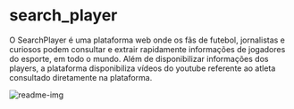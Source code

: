 # search_player

O SearchPlayer é uma plataforma web onde os fãs de futebol, jornalistas e curiosos podem consultar e extrair rapidamente informações de jogadores do esporte, em todo o mundo. Além de disponibilizar informações dos players, a plataforma disponibiliza vídeos do youtube referente ao atleta consultado diretamente na plataforma. 

![readme-img](https://user-images.githubusercontent.com/47598673/69557073-c006eb00-0f84-11ea-835d-83ddba049943.jpg)
